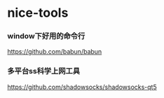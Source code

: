 # nice-tools

### window下好用的命令行
https://github.com/babun/babun

### 多平台ss科学上网工具
https://github.com/shadowsocks/shadowsocks-qt5
